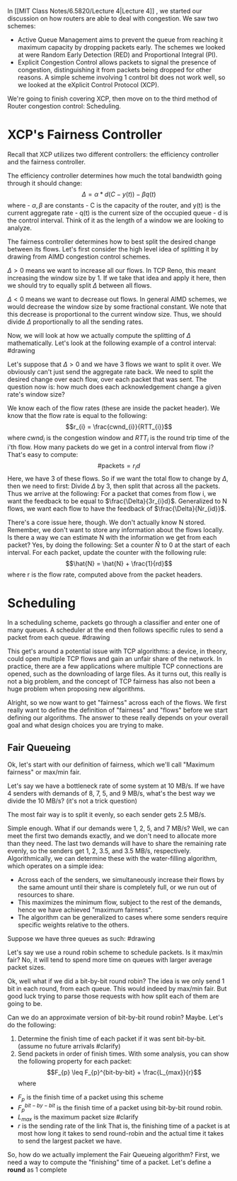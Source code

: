 In [[MIT Class Notes/6.5820/Lecture 4|Lecture 4]] , we started our discussion on how routers are able to deal with congestion. We saw two schemes:
- Active Queue Management aims to prevent the queue from reaching it maximum capacity by dropping packets early. The schemes we looked at were Random Early Detection (RED) and Proportional Integral (PI).
- Explicit Congestion Control allows packets to signal the presence of congestion, distinguishing it from packets being dropped for other reasons. A simple scheme involving 1 control bit does not work well, so we looked at the eXplicit Control Protocol (XCP).

We're going to finish covering XCP, then move on to the third method of Router congestion control: Scheduling.

# XCP's Fairness Controller
Recall that XCP utilizes two different controllers: the efficiency controller and the fairness controller.

The efficiency controller determines how much the total bandwidth going through it should change: $$\Delta = \alpha*d(C-y(t))-\beta q(t)$$where
	- $\alpha, \beta$ are constants
	- C is the capacity of the router, and y(t) is the current aggregate rate
	- q(t) is the current size of the occupied queue
	- d is the control interval. Think of it as the length of a window we are looking to analyze.

The fairness controller determines how to best split the desired change between its flows. Let's first consider the high level idea of splitting it by drawing from AIMD congestion control schemes.

$\Delta > 0$ means we want to increase all our flows. In TCP Reno, this meant increasing the window size by 1. If we take that idea and apply it here, then we should try to equally split $\Delta$ between all flows.

$\Delta < 0$ means we want to decrease out flows. In general AIMD schemes, we would decrease the window size by some fractional constant. We note that this decrease is proportional to the current window size. Thus, we should divide $\Delta$ proportionally to all the sending rates.

Now, we will look at how we actually compute the splitting of $\Delta$ mathematically. Let's look at the following example of a control interval:
#drawing 

Let's suppose that $\Delta > 0$ and we have 3 flows we want to split it over. We obviously can't just send the aggregate rate back. We need to split the desired change over each flow, over each packet that was sent. The question now is: how much does each acknowledgement change a given rate's window size?

We know each of the flow rates (these are inside the packet header). We know that the flow rate is equal to the following:
$$r_{i} = \frac{cwnd_{i}}{RTT_{i}}$$
where $cwnd_i$ is the congestion window and $RTT_i$ is the round trip time of the i'th flow.
How many packets do we get in a control interval from flow i? That's easy to compute:
$$\text{\#packets} = r_{i}d$$
Here, we have 3 of these flows. So if we want the total flow to change by $\Delta$, then we need to first: Divide $\Delta$ by 3, then split that across all the packets. Thus we arrive at the following:
	For a packet that comes from flow i, we want the feedback to be equal to $\frac{\Delta}{3r_{i}d}$. Generalized to N flows, we want each flow to have the feedback of $\frac{\Delta}{Nr_{id}}$.

There's a core issue here, though. We don't actually know N stored. Remember, we don't want to store any information about the flows locally. Is there a way we can estimate N with the information we get from each packet? Yes, by doing the following:
	Set a counter $\hat{N}$ to 0 at the start of each interval.
	For each packet, update the counter with the following rule:
$$\hat{N} = \hat{N} + \frac{1}{rd}$$where r is the flow rate, computed above from the packet headers.

# Scheduling
In a scheduling scheme, packets go through a classifier and enter one of many queues. A scheduler at the end then follows specific rules to send a packet from each queue.
#drawing 

This get's around a potential issue with TCP algorithms: a device, in theory, could open multiple TCP flows and gain an unfair share of the network. In practice, there are a few applications where multiple TCP connections are opened, such as the downloading of large files. As it turns out, this really is not a big problem, and the concept of TCP fairness has also not been a huge problem when proposing new algorithms.

Alright, so we now want to get "fairness" across each of the flows. We first really want to define the definition of "fairness" and "flows" before we start defining our algorithms. The answer to these really depends on your overall goal and what design choices you are trying to make.

## Fair Queueing
Ok, let's start with our definition of fairness, which we'll call "Maximum fairness" or max/min fair.

Let's say we have a bottleneck rate of some system at 10 MB/s. If we have 4 senders with demands of 8, 7, 5, and 9 MB/s, what's the best way we divide the 10 MB/s? (it's not a trick question)

The most fair way is to split it evenly, so each sender gets 2.5 MB/s.

Simple enough. What if our demands were 1, 2, 5, and 7 MB/s? Well, we can meet the first two demands exactly, and we don't need to allocate more than they need. The last two demands will have to share the remaining rate evenly, so the senders get 1, 2, 3.5, and 3.5 MB/s, respectively.
Algorithmically, we can determine these with the water-filling algorithm, which operates on a simple idea:
- Across each of the senders, we simultaneously increase their flows by the same amount until their share is completely full, or we run out of resources to share. 
- This maximizes the minimum flow, subject to the rest of the demands, hence we have achieved "maximum fairness".
- The algorithm can be generalized to cases where some senders require specific weights relative to the others.

Suppose we have three queues as such:
#drawing

Let's say we use a round robin scheme to schedule packets. Is it max/min fair? No, it will tend to spend more time on queues with larger average packet sizes.

Ok, well what if we did a bit-by-bit round robin? The idea is we only send 1 bit in each round, from each queue. This would indeed by max/min fair. But good luck trying to parse those requests with how split each of them are going to be.

Can we do an approximate version of bit-by-bit round robin? Maybe. Let's do the following:
1) Determine the finish time of each packet if it was sent bit-by-bit. (assume no future arrivals #clarify)
2) Send packets in order of finish times.
With some analysis, you can show the following property for each packet:
$$F_{p} \leq F_{p}^{bit-by-bit} + \frac{L_{max}}{r}$$where
- $F_{p}$ is the finish time of a packet using this scheme
- $F_{p}^{bit-by-bit}$ is the finish time of a packet using bit-by-bit round robin.
- $L_{max}$ is the maximum packet size #clarify
- $r$ is the sending rate of the link
That is, the finishing time of a packet is at most how long it takes to send round-robin and the actual time it takes to send the largest packet we have.

So, how do we actually implement the Fair Queueing algorithm?
First, we need a way to compute the "finishing" time of a packet. Let's define a **round** as 1 complete
